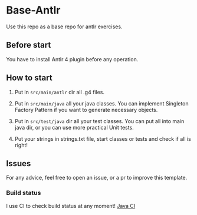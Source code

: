 # Base-Antlr
Use this repo as a base repo for antlr exercises.

## Before start
You have to install Antlr 4 plugin before any operation.

## How to start
1. Put in `src/main/antlr` dir all .g4 files.

2. Put in `src/main/java` all your java classes.
You can implement Singleton Factory Pattern if you want to generate necessary objects. 

3. Put in `src/test/java` dir all your test classes.
You can put all into main java dir, or you can use more practical Unit tests.

4. Put your strings in strings.txt file, start classes or tests and check if all is right!

## Issues
For any advice, feel free to open an issue, or a pr to improve this template.

### Build status
I use CI to check build status at any moment! [Java CI](https://github.com/Daniele-Tentoni/base-antlr/workflows/Java%20CI/badge.svg)